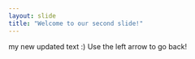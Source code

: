 ```yaml
---
layout: slide
title: "Welcome to our second slide!"
---
```

my new updated text :)
Use the left arrow to go back!
